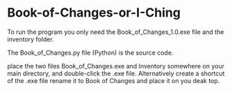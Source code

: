 # Book-of-Changes-or-I-Ching

To run the program you only need the Book_of_Changes_1.0.exe file and the inventory folder.

The Book_of_Changes.py file (Python) is the source code.

place the two files Book_of_Changes.exe and Inventory somewhere
on your main directory, and double-click the .exe file.
Alternatively create a shortcut of the .exe file rename it to
Book of Changes and place it on you deak top.
